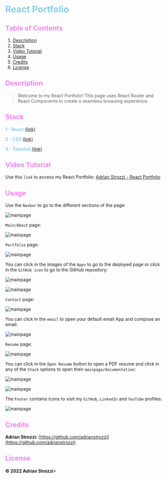 # <span style="color:skyblue">**React Portfolio**</span>

## <span style="color:violet">Table of Contents</span>

1. [Description](#Description)
2. [Stack](#Stack)
3. [Video Tutorial](#Video-Tutorial)
4. [Usage](#Usage)
5. [Credits](#Credits)
6. [License](#License)

## <span style="color:violet">Description</span>

> Welcome to my React Portfolio! This page uses React Router and React Components to create a seamless browsing experience.

## <span style="color:violet">Stack</span>

<span style="color:skyblue">**1 - React**</span> [(link)](https://reactjs.org/)

<span style="color:skyblue">**2 - CSS**</span> [(link)](https://developer.mozilla.org/en-US/docs/Web/CSS)

<span style="color:skyblue">**3 - Tailwind**</span> [(link)](https://tailwindcss.com/)

## <span style="color:violet">Video Tutorial</span>

Use this `link` to access my React Portfolio: [Adrian Strozzi - React Portfolio](https://adrianstrozzi.github.io/Tec20ReactPortfolio)

## <span style="color:violet">Usage</span>

Use the `Navbar` to go to the different sections of the page:

![mainpage](./src/assets/readme-images/navbar.png)

`Main/About` page:

![mainpage](./src/assets/readme-images/about.png)

`Portfolio` page:

![mainpage](./src/assets/readme-images/portfolio.png)

You can click in the images of the `Apps` to go to the deployed page or click in the `GitHub icon` to go to the GitHub repository:

![mainpage](./src/assets/readme-images/app.png)

![mainpage](./src/assets/readme-images/github-repo.png)

`Contact` page:

![mainpage](./src/assets/readme-images/contact.png)

You can click in the `email` to open your default email App and compose an email:

![mainpage](./src/assets/readme-images/email.png)

`Resume` page:

![mainpage](./src/assets/readme-images/resume.png)

You can click in the `Open Resume` button to open a PDF resume and click in any of the `Stack` options to open their `mainpage/documentation`:

![mainpage](./src/assets/readme-images/open-resume.png)

![mainpage](./src/assets/readme-images/stack.png)

The `Footer` contains icons to visit my `GitHub`, `LinkedIn` and `YouTube` profiles:

![mainpage](./src/assets/readme-images/footer.png)

## <span style="color:violet">Credits</span>

**Adrian Strozzi:** [https://github.com/adrianstrozzi](https://github.com/adrianstrozzi)

## <span style="color:violet">License</span>

**© 2022 Adrian Strozzi**:zap:
